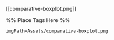 <span class='gallery-span-info'> [[comparative-boxplot.png]] </span>

%% Place Tags Here %%
```gallery-info
imgPath=Assets/comparative-boxplot.png
```
